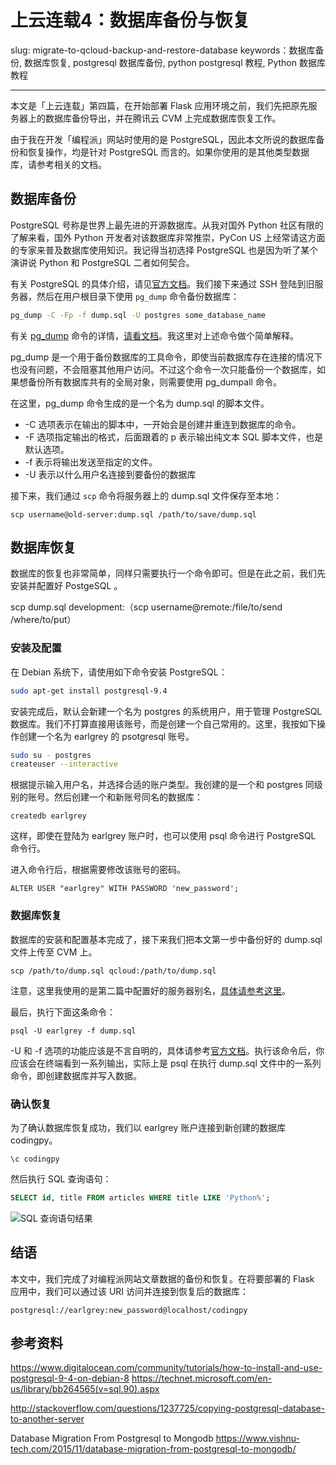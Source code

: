 # 上云连载4：数据库备份与恢复

slug: migrate-to-qcloud-backup-and-restore-database
keywords：数据库备份, 数据库恢复, postgresql 数据库备份, python postgresql 教程, Python 数据库教程

***

本文是「上云连载」第四篇，在开始部署 Flask 应用环境之前，我们先把原先服务器上的数据库备份导出，并在腾讯云 CVM 上完成数据库恢复工作。

由于我在开发「编程派」网站时使用的是 PostgreSQL，因此本文所说的数据库备份和恢复操作，均是针对 PostgreSQL 而言的。如果你使用的是其他类型数据库，请参考相关的文档。

## 数据库备份

PostgreSQL 号称是世界上最先进的开源数据库。从我对国外 Python 社区有限的了解来看，国外 Python 开发者对该数据库非常推崇，PyCon US 上经常请这方面的专家来普及数据库使用知识。我记得当初选择 PostgreSQL 也是因为听了某个演讲说 Python 和 PostgreSQL 二者如何契合。

有关 PostgreSQL 的具体介绍，请见[官方文档](https://www.postgresql.org/docs/manuals/)。我们接下来通过 SSH 登陆到旧服务器，然后在用户根目录下使用 `pg_dump` 命令备份数据库： 

```sh
pg_dump -C -Fp -f dump.sql -U postgres some_database_name
```

有关 [pg_dump](https://www.postgresql.org/docs/current/static/app-pgdump.html) 命令的详情，[请看文档](https://www.postgresql.org/docs/current/static/app-pgdump.html)。我这里对上述命令做个简单解释。

pg_dump 是一个用于备份数据库的工具命令，即使当前数据库存在连接的情况下也没有问题，不会阻塞其他用户访问。不过这个命令一次只能备份一个数据库，如果想备份所有数据库共有的全局对象，则需要使用 pg_dumpall 命令。

在这里，pg_dump 命令生成的是一个名为 dump.sql 的脚本文件。

 * -C 选项表示在输出的脚本中，一开始会是创建并重连到数据库的命令。
 * -F 选项指定输出的格式，后面跟着的 p 表示输出纯文本 SQL 脚本文件，也是默认选项。
 * -f 表示将输出发送至指定的文件。
 * -U 表示以什么用户名连接到要备份的数据库

接下来，我们通过 `scp` 命令将服务器上的 dump.sql 文件保存至本地：

```
scp username@old-server:dump.sql /path/to/save/dump.sql
```

## 数据库恢复

数据库的恢复也非常简单，同样只需要执行一个命令即可。但是在此之前，我们先安装并配置好 PostgeSQL 。

scp dump.sql development:（scp username@remote:/file/to/send /where/to/put）

### 安装及配置

在 Debian 系统下，请使用如下命令安装 PostgreSQL：

```sh
sudo apt-get install postgresql-9.4
```

安装完成后，默认会新建一个名为 postgres 的系统用户，用于管理 PostgreSQL 数据库。我们不打算直接用该账号，而是创建一个自己常用的。这里，我按如下操作创建一个名为 earlgrey 的 psotgresql 账号。

```sh
sudo su - postgres
createuser --interactive
```

根据提示输入用户名，并选择合适的账户类型。我创建的是一个和 postgres 同级别的账号。然后创建一个和新账号同名的数据库：

```
createdb earlgrey
```

这样，即使在登陆为 earlgrey 账户时，也可以使用 psql 命令进行 PostgreSQL 命令行。

进入命令行后，根据需要修改该账号的密码。

```
ALTER USER "earlgrey" WITH PASSWORD 'new_password';
```

### 数据库恢复

数据库的安装和配置基本完成了，接下来我们把本文第一步中备份好的 dump.sql 文件上传至 CVM 上。

```
scp /path/to/dump.sql qcloud:/path/to/dump.sql
```

注意，这里我使用的是第二篇中配置好的服务器别名，[具体请参考这里](http://codingpy.com/article/migrate-to-qcloud-cvm-setup/)。

最后，执行下面这条命令：

```
psql -U earlgrey -f dump.sql
```

-U 和 -f 选项的功能应该是不言自明的，具体请参考[官方文档](https://www.postgresql.org/docs/devel/static/app-psql.html)。执行该命令后，你应该会在终端看到一系列输出，实际上是 psql 在执行 dump.sql 文件中的一系列命令，即创建数据库并写入数据。

### 确认恢复

为了确认数据库恢复成功，我们以 earlgrey 账户连接到新创建的数据库 codingpy。

```
\c codingpy
```

然后执行 SQL 查询语句：

```sql
SELECT id, title FROM articles WHERE title LIKE 'Python%';
```

![SQL 查询语句结果](http://ww2.sinaimg.cn/large/801b780agw1f93571szlcj21680vcqep.jpg)

## 结语

本文中，我们完成了对编程派网站文章数据的备份和恢复。在将要部署的 Flask 应用中，我们可以通过该 URI 访问并连接到恢复后的数据库：

```
postgresql://earlgrey:new_password@localhost/codingpy
```

## 参考资料

https://www.digitalocean.com/community/tutorials/how-to-install-and-use-postgresql-9-4-on-debian-8
https://technet.microsoft.com/en-us/library/bb264565(v=sql.90).aspx

http://stackoverflow.com/questions/1237725/copying-postgresql-database-to-another-server

Database Migration From Postgresql to Mongodb
https://www.vishnu-tech.com/2015/11/database-migration-from-postgresql-to-mongodb/